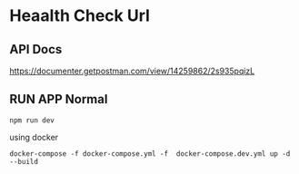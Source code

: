 
# Heaalth Check Url 

## API Docs
https://documenter.getpostman.com/view/14259862/2s935pqizL  

## RUN APP Normal

`npm run dev`

using docker

`docker-compose -f docker-compose.yml -f  docker-compose.dev.yml up -d --build`


